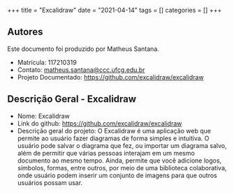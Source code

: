 +++
title = "Excalidraw"
date = "2021-04-14"
tags = []
categories = []
+++

## Autores

Este documento foi produzido por Matheus Santana.

- Matrícula: 117210319
- Contato: <matheus.santana@ccc.ufcg.edu.br>
- Projeto Documentado: <https://github.com/excalidraw/excalidraw>

## Descrição Geral - Excalidraw

- Nome: Excalidraw
- Link do github: <https://github.com/excalidraw/excalidraw>
- Descrição geral do projeto: O Excalidraw é uma aplicação web que permite ao usuário fazer diagramas de forma simples e intuitiva. O usuário pode salvar o diagrama que fez, ou importar um diagrama salvo, além de permitir que várias pessoas interajam em um mesmo documento ao mesmo tempo. Ainda, permite que você adicione logos, símbolos, formas, entre outros, por meio de uma biblioteca colaborativa, onde usuário podem inserir um conjunto de imagens para que outros usuários possam usar.
